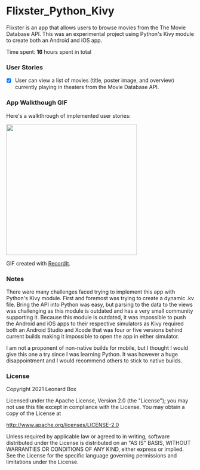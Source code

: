 # Flixster_Python_Kivy

Flixster is an app that allows users to browse movies from the The Movie Database API.
This was an experimental project using Python's Kivy module to create both an Android and iOS app.

Time spent: **16** hours spent in total

### User Stories

- [x] User can view a list of movies (title, poster image, and overview) currently playing in theaters from the Movie Database API.

### App Walkthough GIF
Here's a walkthrough of implemented user stories:

<img src='http://g.recordit.co/SPX4wMgnBO.gif' width=350>

GIF created with [RecordIt](http://recordit.co/E0HkXA7DLF).

### Notes
There were many challenges faced trying to implement this app with Python's Kivy module. First and foremost was trying to create a dynamic .kv file. Bring the API into Python was easy, but parsing to the data to the views was challenging as this module is outdated and has a very small community supporting it. Because this module is outdated, it was impossible to push the Android and iOS apps to their respective simulators as Kivy required both an Android Studio and Xcode that was four or five versions behind current builds making it impossible to open the app in either simulator.

I am not a proponent of non-native builds for mobile, but I thought I would give this one a try since I was learning Python. It was however a huge disappointment and I would recommend others to stick to native builds.

### License

Copyright 2021 Leonard Box

Licensed under the Apache License, Version 2.0 (the "License");
you may not use this file except in compliance with the License.
You may obtain a copy of the License at

http://www.apache.org/licenses/LICENSE-2.0

Unless required by applicable law or agreed to in writing, software
distributed under the License is distributed on an "AS IS" BASIS,
WITHOUT WARRANTIES OR CONDITIONS OF ANY KIND, either express or implied.
See the License for the specific language governing permissions and
limitations under the License.

